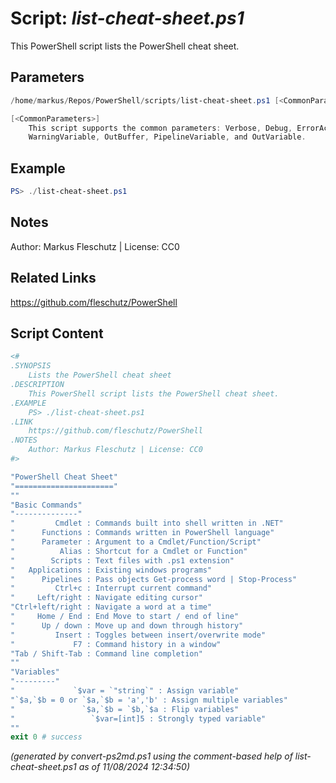 Script: *list-cheat-sheet.ps1*
========================

This PowerShell script lists the PowerShell cheat sheet.

Parameters
----------
```powershell
/home/markus/Repos/PowerShell/scripts/list-cheat-sheet.ps1 [<CommonParameters>]

[<CommonParameters>]
    This script supports the common parameters: Verbose, Debug, ErrorAction, ErrorVariable, WarningAction, 
    WarningVariable, OutBuffer, PipelineVariable, and OutVariable.
```

Example
-------
```powershell
PS> ./list-cheat-sheet.ps1

```

Notes
-----
Author: Markus Fleschutz | License: CC0

Related Links
-------------
https://github.com/fleschutz/PowerShell

Script Content
--------------
```powershell
<#
.SYNOPSIS
	Lists the PowerShell cheat sheet
.DESCRIPTION
	This PowerShell script lists the PowerShell cheat sheet.
.EXAMPLE
	PS> ./list-cheat-sheet.ps1
.LINK
	https://github.com/fleschutz/PowerShell
.NOTES
	Author: Markus Fleschutz | License: CC0
#>

"PowerShell Cheat Sheet"
"======================"
""
"Basic Commands"
"--------------"
"         Cmdlet : Commands built into shell written in .NET"
"      Functions : Commands written in PowerShell language"
"      Parameter : Argument to a Cmdlet/Function/Script"
"          Alias : Shortcut for a Cmdlet or Function"
"        Scripts : Text files with .ps1 extension"
"   Applications : Existing windows programs"
"      Pipelines : Pass objects Get-process word | Stop-Process"
"         Ctrl+c : Interrupt current command"
"     Left/right : Navigate editing cursor"
"Ctrl+left/right : Navigate a word at a time"
"     Home / End : End Move to start / end of line"
"      Up / down : Move up and down through history"
"         Insert : Toggles between insert/overwrite mode"
"             F7 : Command history in a window"
"Tab / Shift-Tab : Command line completion"
""
"Variables"
"---------"
"             `$var = `"string`" : Assign variable"
"`$a,`$b = 0 or `$a,`$b = 'a','b' : Assign multiple variables"
"               `$a,`$b = `$b,`$a : Flip variables"
"                 `$var=[int]5 : Strongly typed variable"
""
exit 0 # success
```

*(generated by convert-ps2md.ps1 using the comment-based help of list-cheat-sheet.ps1 as of 11/08/2024 12:34:50)*
